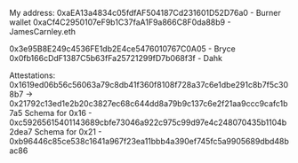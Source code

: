 My address:
0xaEA13a4834c05fdfAF504187Cd231601D52D76a0 - Burner wallet
0xaCf4C2950107eF9b1C37faA1F9a866C8F0da88b9 - JamesCarnley.eth

0x3e95B8E249c4536FE1db2E4ce5476010767C0A05 - Bryce
0x0fb166cDdF1387C5b63fFa25721299fD7b068f3f - Dahk

Attestations:
0x1619ed06b56c56063a79c8db41f360f8108f728a37c6e1dbe291c8b7f5c308b7 -> 0x21792c13ed1e2b20c3827ec68c644dd8a79b9c137c6e2f21aa9ccc9cafc1b7a5
Schema for 0x16 - 0xc59265615401143689cbfe73046a922c975c99d97e4c248070435b1104b2dea7
Schema for 0x21 - 0xb96446c85ce538c1641a967f23ea11bbb4a390ef745fc5a9905689dbd48bac86

